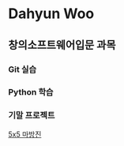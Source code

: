 # Dahyun Woo

## 창의소프트웨어입문 과목

### Git 실습
### Python 학습
### 기말 프로젝트
[5x5 마방진](https://github.com/defwdahyun0/_CreativeSoftware/tree/master/final_magic_square)
